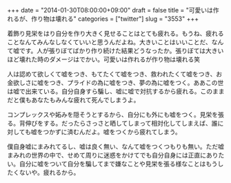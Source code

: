 +++
date = "2014-01-30T08:00:00+09:00"
draft = false
title = "可愛いは作れるが、作り物は壊れる"
categories = ["twitter"]
slug = "3553"
+++

着飾り見栄をはり自分を作り大きく見せることはとても疲れる。もうね、疲れることなんてみんなしなくていいと思うんだよね。大きいことはいいことだ、なんて嘘です。人が張りぼてばかり作り続けた結果どうなったか。張りぼては大きいほど壊れた時のダメージはでかい。可愛いは作れるが作り物は壊れる笑

人は認めて欲しくて嘘をつき、もてたくて嘘をつき、救われたくて嘘をつき、お金欲しさに嘘をつき、プライドの為に嘘をつき、夢の為に嘘をつく。ああこの世は嘘で出来ている。自分自身すら騙し、嘘に嘘で対抗するから疲れる。このままだと僕もあなたもみんな疲れて死んでしまうよ。

コンプレックスや妬みを隠そうとするから、自分にも外にも嘘をつく。見栄を張る。背伸びをする。だったらさっさと晒してしまって相対化してしまえば、誰に対しても嘘をつかずに済むんだよ。嘘をつくから疲れてしまう。

僕自身嘘にまみれてるし、嘘は良く無い、なんて嘘をつくつもりも無い。ただ嘘まみれの世界の中で、せめて周りに迷惑をかけてでも自分自身には正直にありたい。自分に嘘をついて自分を騙してまで嫌なことや見栄を張る様なことはもうしたくないや。疲れるから。
